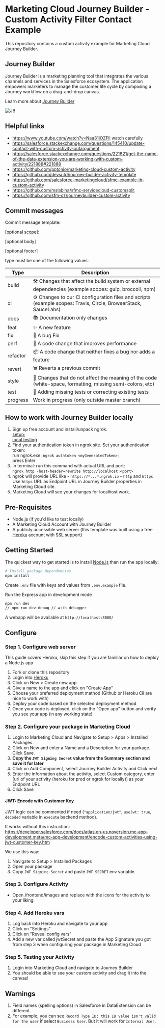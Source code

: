 # Marketing Cloud Journey Builder - Custom Activity Filter Contact Example

This repository contains a custom activity example for Marketing Cloud Journey Builder.

## Journey Builder

Journey Builder is a marketing planning tool that integrates the various channels and services in the Salesforce
ecosystem. The application empowers marketers to manage the customer life cycle by composing a Journey workflow on a
drag-and-drop canvas.

Learn more about [Journey Builder](https://www.salesforce.com/products/marketing-cloud/journey-management/)

![JB](https://user-images.githubusercontent.com/876030/80716658-4db7ab00-8ace-11ea-9775-9b373cf0a18e.png)

## Helpful links

- <https://www.youtube.com/watch?v=Naa31iOZFlI> watch carefully
- <https://salesforce.stackexchange.com/questions/145410/update-contact-with-custom-activity-outargument>
- <https://salesforce.stackexchange.com/questions/221821/get-the-name-of-the-data-extension-you-are-working-with-custom-activity/221888#221888>
- <https://github.com/pptonio/marketing-cloud-custom-activity>
- <https://github.com/devsutd/journey-builder-activity-template>
- <https://github.com/salesforce-marketingcloud/sfmc-example-jb-custom-activity>
- <https://github.com/mslabina/sfmc-servicecloud-customsplit>
- <https://github.com/sfm-cz/journeybuilder-custom-activity>

## Commit messages

Commit message template:

<type>[optional scope]: <description>

[optional body]

[optional footer]

type must be one of the following values:

| Type     | Description                                                                                                    |
| -------- | -------------------------------------------------------------------------------------------------------------- |
| build    | 🛠 Changes that affect the build system or external dependencies (example scopes: gulp, broccoli, npm)          |
| ci       | ⚙️ Changes to our CI configuration files and scripts (example scopes: Travis, Circle, BrowserStack, SauceLabs) |
| docs     | 📚 Documentation only changes                                                                                  |
| feat     | ✨ A new feature                                                                                               |
| fix      | 🐛 A bug Fix                                                                                                   |
| perf     | 🚀 A code change that improves performance                                                                     |
| refactor | 📦 A code change that neither fixes a bug nor adds a feature                                                   |
| revert   | 🗑 Reverts a previous commit                                                                                    |
| style    | 💎 Changes that do not affect the meaning of the code (white-space, formatting, missing semi-colons, etc)      |
| test     | 🚨 Adding missing tests or correcting existing tests                                                           |
| progress | Work in progress (only outside master branch)                                                                  |

## How to work with Journey Builder locally

1. Sign up free account and install/unpack ngrok:  
   [setup](https://dashboard.ngrok.com/get-started/setup);  
   [local testing](https://ghostinspector.com/docs/test-local-and-firewalled-websites/)
2. Find your authentication token in ngrok site. Set your authentication token:  
   run ngrok.exe: `ngrok authtoken <myGeneratedToken>`;  
   press Enter
3. In terminal: run this command with actual URL and port:  
   `ngrok http -host-header=rewrite http://localhost:<port>`
4. ngrok will provide URL like - `https://*...*.ngrok.io` - `http` and `https`
   Use `https` URL as Endpoint URL in Journey Builder properties in Marketing Cloud site.
5. Marketing Cloud will see your changes for localhost work.

## Pre-Requisites

- Node.js (if you'd like to test locally)
- A Marketing Cloud Account with Journey Builder
- A publicly accessible web server (this template was built using a free [Heroku](https://heroku.com) account with SSL support)

## Getting Started

The quickest way to get started is to install [Node.js](https://nodejs.org/) then run the app locally:

```bash
# Install package dependencies
npm install
```

Create `.env` file with keys and values from `.env.example` file.

Run the Express app in development mode

```bash
npm run dev
// npm run dev:debug // with debugger
```

A webapp will be available at `http://localhost:3000/`

## Configure

### Step 1. Configure web server

This guide covers Heroku, skip this step if you are familiar on how to deploy a Node.js app

1. Fork or clone this repository
2. Login into [Heroku](https://heroku.com)
3. Click on New > Create new app
4. Give a name to the app and click on "Create App"
5. Choose your preferred deployment method (Github or Heroku Cli are nice to work with)
6. Deploy your code based on the selected deployment method
7. Once your code is deployed, click on the "Open app" button and verify you see your app (in any working state)

### Step 2. Configure your package in Marketing Cloud

1. Login to Marketing Cloud and Navigate to Setup > Apps > Installed Packages
2. Click on New and enter a Name and a Description for your package. Click Save.
3. **Copy the `JWT Signing Secret` value from the Summary section and save it for later**
4. Click on Add Component, select Journey Builder Activity and Click next
5. Enter the information about the activity, select Custom category, enter [url of your activity (heroku for prod or ngrok for locally)] as your Endpoint URL
6. Click Save

#### JWT: Encode with Customer Key

JWT logic can be commented if need (`"application/jwt"`, `useJwt: true`, `decoded` variable in `execute` backend method).

It works without this instruction: <https://developer.salesforce.com/docs/atlas.en-us.noversion.mc-app-development.meta/mc-app-development/encode-custom-activities-using-jwt-customer-key.htm>

We use this way:

1. Navigate to Setup > Installed Packages
2. Open your package
3. Copy `JWT Signing Secret` and paste `JWT_SECRET` env variable.

### Step 3. Configure Activity

- Open /frontend/images and replace with the icons for the activity to your liking

### Step 4. Add Heroku vars

1. Log back into Heroku and navigate to your app
2. Click on "Settings"
3. Click on "Reveal config vars"
4. Add a new var called jwtSecret and paste the App Signature you got from step 3 when configuring your package in Marketing Cloud

### Step 5. Testing your Activity

1. Login into Marketing Cloud and navigate to Journey Builder
2. You should be able to see your custom activity and drag it into the canvas!

## Warnings

1. Field names (spelling options) in Salesforce in DataExtension can be different.
2. For example, you can see `Record Type ID: this ID value isn't valid for the user` if select `Business User`. But it will work for `Internal User`.
